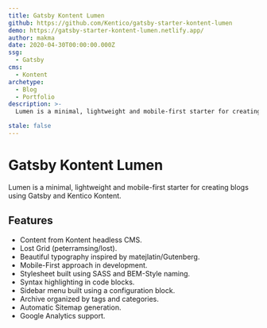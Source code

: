 ```yaml
---
title: Gatsby Kontent Lumen
github: https://github.com/Kentico/gatsby-starter-kontent-lumen
demo: https://gatsby-starter-kontent-lumen.netlify.app/
author: makma
date: 2020-04-30T00:00:00.000Z
ssg:
  - Gatsby
cms:
  - Kontent
archetype:
  - Blog
  - Portfolio
description: >-
  Lumen is a minimal, lightweight and mobile-first starter for creating blogs using Gatsby and Kentico Kontent.

stale: false
---
```


# Gatsby Kontent Lumen

Lumen is a minimal, lightweight and mobile-first starter for creating blogs using Gatsby and Kentico Kontent.

## Features

- Content from Kontent headless CMS.
- Lost Grid (peterramsing/lost).
- Beautiful typography inspired by matejlatin/Gutenberg.
- Mobile-First approach in development.
- Stylesheet built using SASS and BEM-Style naming.
- Syntax highlighting in code blocks.
- Sidebar menu built using a configuration block.
- Archive organized by tags and categories.
- Automatic Sitemap generation.
- Google Analytics support.
